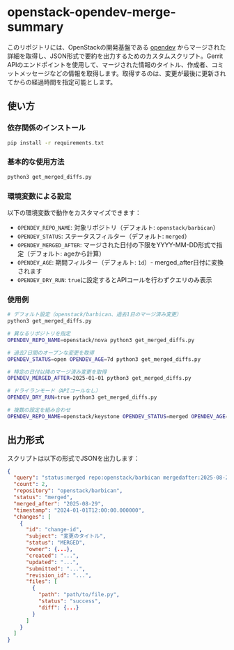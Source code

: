 # openstack-opendev-merge-summary

このリポジトリには、OpenStackの開発基盤である [opendev](https://review.opendev.org) からマージされた詳細を取得し、JSON形式で要約を出力するためのカスタムスクリプト。Gerrit APIのエンドポイントを使用して、マージされた情報のタイトル、作成者、コミットメッセージなどの情報を取得します。取得するのは、変更が最後に更新されてからの経過時間を指定可能とします。

## 使い方

### 依存関係のインストール

```bash
pip install -r requirements.txt
```

### 基本的な使用方法

```bash
python3 get_merged_diffs.py
```

### 環境変数による設定

以下の環境変数で動作をカスタマイズできます：

- `OPENDEV_REPO_NAME`: 対象リポジトリ（デフォルト: `openstack/barbican`）
- `OPENDEV_STATUS`: ステータスフィルター（デフォルト: `merged`）
- `OPENDEV_MERGED_AFTER`: マージされた日付の下限をYYYY-MM-DD形式で指定（デフォルト: ageから計算）
- `OPENDEV_AGE`: 期間フィルター（デフォルト: `1d`）- merged_after日付に変換されます
- `OPENDEV_DRY_RUN`: `true`に設定するとAPIコールを行わずクエリのみ表示

### 使用例

```bash
# デフォルト設定（openstack/barbican、過去1日のマージ済み変更）
python3 get_merged_diffs.py

# 異なるリポジトリを指定
OPENDEV_REPO_NAME=openstack/nova python3 get_merged_diffs.py

# 過去7日間のオープンな変更を取得
OPENDEV_STATUS=open OPENDEV_AGE=7d python3 get_merged_diffs.py

# 特定の日付以降のマージ済み変更を取得
OPENDEV_MERGED_AFTER=2025-01-01 python3 get_merged_diffs.py

# ドライランモード（APIコールなし）
OPENDEV_DRY_RUN=true python3 get_merged_diffs.py

# 複数の設定を組み合わせ
OPENDEV_REPO_NAME=openstack/keystone OPENDEV_STATUS=merged OPENDEV_AGE=3d python3 get_merged_diffs.py
```

## 出力形式

スクリプトは以下の形式でJSONを出力します：

```json
{
  "query": "status:merged repo:openstack/barbican mergedafter:2025-08-29",
  "count": 2,
  "repository": "openstack/barbican",
  "status": "merged",
  "merged_after": "2025-08-29",
  "timestamp": "2024-01-01T12:00:00.000000",
  "changes": [
    {
      "id": "change-id",
      "subject": "変更のタイトル",
      "status": "MERGED",
      "owner": {...},
      "created": "...",
      "updated": "...",
      "submitted": "...",
      "revision_id": "...",
      "files": [
        {
          "path": "path/to/file.py",
          "status": "success",
          "diff": {...}
        }
      ]
    }
  ]
}
```
